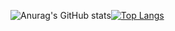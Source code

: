 ![Anurag's GitHub stats](https://github-readme-stats.vercel.app/api?username=pedrotb&show_icons=true&theme=dark)[![Top Langs](https://github-readme-stats.vercel.app/api/top-langs/?username=pedrotb&langs_count=5&theme=dark)](https://github.com/pedrotb/github-readme-stats)

